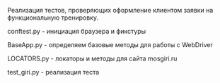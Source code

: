 Реализация тестов, проверяющих оформление клиентом заявки на функциональную тренировку.

conftest.py - инициация браузера и фикстуры

BaseApp.py - определяем базовые методы для работы с WebDriver

LOCATORS.py - локаторы и методы для сайта mosgiri.ru

test_giri.py - реализация теста
